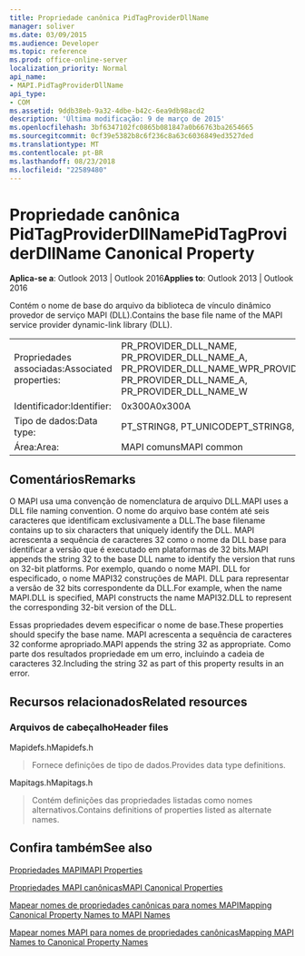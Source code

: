 ```yaml
---
title: Propriedade canônica PidTagProviderDllName
manager: soliver
ms.date: 03/09/2015
ms.audience: Developer
ms.topic: reference
ms.prod: office-online-server
localization_priority: Normal
api_name:
- MAPI.PidTagProviderDllName
api_type:
- COM
ms.assetid: 9ddb38eb-9a32-4dbe-b42c-6ea9db98acd2
description: 'Última modificação: 9 de março de 2015'
ms.openlocfilehash: 3bf6347102fc0865b081847a0b66763ba2654665
ms.sourcegitcommit: 0cf39e5382b8c6f236c8a63c6036849ed3527ded
ms.translationtype: MT
ms.contentlocale: pt-BR
ms.lasthandoff: 08/23/2018
ms.locfileid: "22589480"
---
```

# <a name="pidtagproviderdllname-canonical-property"></a><span data-ttu-id="301ae-103">Propriedade canônica PidTagProviderDllName</span><span class="sxs-lookup"><span data-stu-id="301ae-103">PidTagProviderDllName Canonical Property</span></span>

  
  
<span data-ttu-id="301ae-104">**Aplica-se a**: Outlook 2013 | Outlook 2016</span><span class="sxs-lookup"><span data-stu-id="301ae-104">**Applies to**: Outlook 2013 | Outlook 2016</span></span> 
  
<span data-ttu-id="301ae-105">Contém o nome de base do arquivo da biblioteca de vínculo dinâmico provedor de serviço MAPI (DLL).</span><span class="sxs-lookup"><span data-stu-id="301ae-105">Contains the base file name of the MAPI service provider dynamic-link library (DLL).</span></span>
  
|||
|:-----|:-----|
|<span data-ttu-id="301ae-106">Propriedades associadas:</span><span class="sxs-lookup"><span data-stu-id="301ae-106">Associated properties:</span></span>  <br/> |<span data-ttu-id="301ae-107">PR_PROVIDER_DLL_NAME, PR_PROVIDER_DLL_NAME_A, PR_PROVIDER_DLL_NAME_W</span><span class="sxs-lookup"><span data-stu-id="301ae-107">PR_PROVIDER_DLL_NAME, PR_PROVIDER_DLL_NAME_A, PR_PROVIDER_DLL_NAME_W</span></span>  <br/> |
|<span data-ttu-id="301ae-108">Identificador:</span><span class="sxs-lookup"><span data-stu-id="301ae-108">Identifier:</span></span>  <br/> |<span data-ttu-id="301ae-109">0x300A</span><span class="sxs-lookup"><span data-stu-id="301ae-109">0x300A</span></span>  <br/> |
|<span data-ttu-id="301ae-110">Tipo de dados:</span><span class="sxs-lookup"><span data-stu-id="301ae-110">Data type:</span></span>  <br/> |<span data-ttu-id="301ae-111">PT_STRING8, PT_UNICODE</span><span class="sxs-lookup"><span data-stu-id="301ae-111">PT_STRING8, PT_UNICODE</span></span>  <br/> |
|<span data-ttu-id="301ae-112">Área:</span><span class="sxs-lookup"><span data-stu-id="301ae-112">Area:</span></span>  <br/> |<span data-ttu-id="301ae-113">MAPI comuns</span><span class="sxs-lookup"><span data-stu-id="301ae-113">MAPI common</span></span>  <br/> |
   
## <a name="remarks"></a><span data-ttu-id="301ae-114">Comentários</span><span class="sxs-lookup"><span data-stu-id="301ae-114">Remarks</span></span>

<span data-ttu-id="301ae-115">O MAPI usa uma convenção de nomenclatura de arquivo DLL.</span><span class="sxs-lookup"><span data-stu-id="301ae-115">MAPI uses a DLL file naming convention.</span></span> <span data-ttu-id="301ae-116">O nome do arquivo base contém até seis caracteres que identificam exclusivamente a DLL.</span><span class="sxs-lookup"><span data-stu-id="301ae-116">The base filename contains up to six characters that uniquely identify the DLL.</span></span> <span data-ttu-id="301ae-117">MAPI acrescenta a sequência de caracteres 32 como o nome da DLL base para identificar a versão que é executado em plataformas de 32 bits.</span><span class="sxs-lookup"><span data-stu-id="301ae-117">MAPI appends the string 32 to the base DLL name to identify the version that runs on 32-bit platforms.</span></span> <span data-ttu-id="301ae-118">Por exemplo, quando o nome MAPI. DLL for especificado, o nome MAPI32 construções de MAPI. DLL para representar a versão de 32 bits correspondente da DLL.</span><span class="sxs-lookup"><span data-stu-id="301ae-118">For example, when the name MAPI.DLL is specified, MAPI constructs the name MAPI32.DLL to represent the corresponding 32-bit version of the DLL.</span></span>
  
<span data-ttu-id="301ae-119">Essas propriedades devem especificar o nome de base.</span><span class="sxs-lookup"><span data-stu-id="301ae-119">These properties should specify the base name.</span></span> <span data-ttu-id="301ae-120">MAPI acrescenta a sequência de caracteres 32 conforme apropriado.</span><span class="sxs-lookup"><span data-stu-id="301ae-120">MAPI appends the string 32 as appropriate.</span></span> <span data-ttu-id="301ae-121">Como parte dos resultados propriedade em um erro, incluindo a cadeia de caracteres 32.</span><span class="sxs-lookup"><span data-stu-id="301ae-121">Including the string 32 as part of this property results in an error.</span></span>
  
## <a name="related-resources"></a><span data-ttu-id="301ae-122">Recursos relacionados</span><span class="sxs-lookup"><span data-stu-id="301ae-122">Related resources</span></span>

### <a name="header-files"></a><span data-ttu-id="301ae-123">Arquivos de cabeçalho</span><span class="sxs-lookup"><span data-stu-id="301ae-123">Header files</span></span>

<span data-ttu-id="301ae-124">Mapidefs.h</span><span class="sxs-lookup"><span data-stu-id="301ae-124">Mapidefs.h</span></span>
  
> <span data-ttu-id="301ae-125">Fornece definições de tipo de dados.</span><span class="sxs-lookup"><span data-stu-id="301ae-125">Provides data type definitions.</span></span>
    
<span data-ttu-id="301ae-126">Mapitags.h</span><span class="sxs-lookup"><span data-stu-id="301ae-126">Mapitags.h</span></span>
  
> <span data-ttu-id="301ae-127">Contém definições das propriedades listadas como nomes alternativos.</span><span class="sxs-lookup"><span data-stu-id="301ae-127">Contains definitions of properties listed as alternate names.</span></span>
    
## <a name="see-also"></a><span data-ttu-id="301ae-128">Confira também</span><span class="sxs-lookup"><span data-stu-id="301ae-128">See also</span></span>



[<span data-ttu-id="301ae-129">Propriedades MAPI</span><span class="sxs-lookup"><span data-stu-id="301ae-129">MAPI Properties</span></span>](mapi-properties.md)
  
[<span data-ttu-id="301ae-130">Propriedades MAPI canônicas</span><span class="sxs-lookup"><span data-stu-id="301ae-130">MAPI Canonical Properties</span></span>](mapi-canonical-properties.md)
  
[<span data-ttu-id="301ae-131">Mapear nomes de propriedades canônicas para nomes MAPI</span><span class="sxs-lookup"><span data-stu-id="301ae-131">Mapping Canonical Property Names to MAPI Names</span></span>](mapping-canonical-property-names-to-mapi-names.md)
  
[<span data-ttu-id="301ae-132">Mapear nomes MAPI para nomes de propriedades canônicas</span><span class="sxs-lookup"><span data-stu-id="301ae-132">Mapping MAPI Names to Canonical Property Names</span></span>](mapping-mapi-names-to-canonical-property-names.md)

